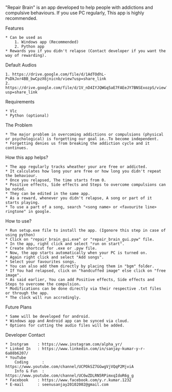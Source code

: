 "Repair Brain" is an app developed to help people with addictions and compulsive behaviours.
If you use PC regularly, This app is highly recommended.


Features

    * Can be used as 
        1. Windows app (Recommended)
        2. Python app
    * Rewards you if you didn't relapse (Contact developer if you want the way of rewarding).


Default Audios

    1. https://drive.google.com/file/d/1AdTOdhL-PsDkJxr4BB_bwCpzX6jnicnb/view?usp=share_link
    2. https://drive.google.com/file/d/1V_nD4IYJQWGq5aE7FAEeJY7BNSExozpS/view?usp=share_link


Requirements

    * Vlc
    * Python (optional)


The Problem

    * The major problem in overcoming addictions or compulsions (physical or psychological) is forgetting our goal ie..To become independent.
    * Forgetting denies us from breaking the addiction cycle and it continues.


How this app helps?

    * The app regularly tracks wheather your are free or addicted.
    * It calculates how long your are free or how long you didn't repeat the behaviour.
    * Once you relapsed, The time starts from 0.
    * Positive effects, Side effects and Steps to overcome compulsions can be noted.
    * They can be edited in the same app.
    * As a reward, whenever you didn't relapse, A song or part of it starts playing.
    * To use a part of a song, search "<song name> or <favourite line> ringtone" in google.


 How to use?

    * Run setup.exe file to install the app. (Igonore this step in case of using python)
    * Click on "repair_brain_gui.exe" or "repair_brain_gui.pyw" file.
    * In the app, right click and select "run on start".
    * Create shortcut for .exe or .pyw file.
    * Now, the app starts automatically when your PC is turned on.
    * Again right click and select "Add songs".
    * Select your favourites songs.
    * You can also add them directly by placing them in "bgm" folder.
    * If You had relapsed, click on "handcuffed image" else click on "free image".
    * As said earlier, You can add Positive effects, Side effects and Steps to overcome the compulsion. 
    * Modifications can be done directly via their respective .txt files or through the app.
    * The clock will run accrodingly. 

  
  Future Plans

    * Same will be developed for android.
    * Windows app and Android app can be synced via cloud.
    * Options for cutting the audio files will be added.


Developer Contact

    * Instgram    : https://www.instagram.com/alpha_yr/
    * Linked In   : https://www.linkedin.com/in/sanjay-kumar-y-r-6a88b6207/
    * YouTube
        Coding      : https://www.youtube.com/channel/UCPOkSZ7GGwgVjVQqP2MjviA
        Info & Fun  : https://www.youtube.com/channel/UC6wZDLRN5RPimxqIdoR6g_g
    * Facebook    : https://www.facebook.com/y.r.kumar.1232
    * E-mail      : seenusanjay20102002@gmail.com
